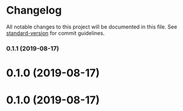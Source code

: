 # Changelog

All notable changes to this project will be documented in this file. See [standard-version](https://github.com/conventional-changelog/standard-version) for commit guidelines.

### 0.1.1 (2019-08-17)

# 0.1.0 (2019-08-17)



# 0.1.0 (2019-08-17)
